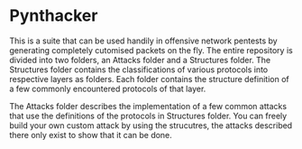 # Pynthacker
This is a suite that can be used handily in offensive network pentests by generating completely cutomised packets on the fly.
The entire repository is divided into two folders, an Attacks folder and a Structures folder. 
The Structures folder contains the classifications of various protocols into respective layers as folders. Each folder contains the structure definition of a few commonly encountered protocols of that layer. 

The Attacks folder describes the implementation of a few common attacks that use the definitions of the protocols in Structures folder.
You can freely build your own custom attack by using the strucutres, the attacks described there only exist to show that it can be done.
